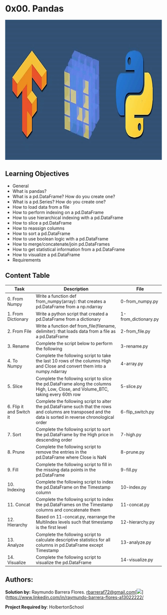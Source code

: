 # 0x00. Pandas #

<img src="https://github.com/RayBar72/holbertonschool-machine_learning/blob/master/image.png" width="1000" height="450">

## Learning Objectives ##

- General
- What is pandas?
- What is a pd.DataFrame? How do you create one?
- What is a pd.Series? How do you create one?
- How to load data from a file
- How to perform indexing on a pd.DataFrame
- How to use hierarchical indexing with a pd.DataFrame
- How to slice a pd.DataFrame
- How to reassign columns
- How to sort a pd.DataFrame
- How to use boolean logic with a pd.DataFrame
- How to merge/concatenate/join pd.DataFrames
- How to get statistical information from a pd.DataFrame
- How to visualize a pd.DataFrame
- Requirements

## Content Table ##

| Task | Description | File |
| ----------- | ----------- | ----------- |
| 0. From Numpy | Write a function def from_numpy(array): that creates a pd.DataFrame from a np.ndarray | 0-from_numpy.py |
| 1. From Dictionary | Write a python script that created a pd.DataFrame from a dictionary | 1-from_dictionary.py |
| 2. From File | Write a function def from_file(filename, delimiter): that loads data from a file as a pd.DataFrame | 2-from_file.py |
| 3. Rename | Complete the script below to perform the following | 3-rename.py |
| 4. To Numpy | Complete the following script to take the last 10 rows of the columns High and Close and convert them into a numpy.ndarray | 4-array.py |
| 5. Slice | Complete the following script to slice the pd.DataFrame along the columns High, Low, Close, and Volume_BTC, taking every 60th row | 5-slice.py |
| 6. Flip it and Switch it | Complete the following script to alter the pd.DataFrame such that the rows and columns are transposed and the data is sorted in reverse chronological order | 6-flip_switch.py |
| 7. Sort | Complete the following script to sort the pd.DataFrame by the High price in descending order | 7-high.py |
| 8. Prune | Complete the following script to remove the entries in the pd.DataFrame where Close is NaN | 8-prune.py |
| 9. Fill | Complete the following script to fill in the missing data points in the pd.DataFrame | 9-fill.py |
| 10. Indexing | Complete the following script to index the pd.DataFrame on the Timestamp column | 10-index.py |
| 11. Concat | Complete the following script to index the pd.DataFrames on the Timestamp columns and concatenate them | 11-concat.py |
| 12. Hierarchy | Based on 11-concat.py, rearrange the MultiIndex levels such that timestamp is the first level | 12-hierarchy.py |
| 13. Analyze | Complete the following script to calculate descriptive statistics for all columns in pd.DataFrame except Timestamp | 13-analyze.py |
| 14. Visualize | Complete the following script to visualize the pd.DataFrame | 14-visualize.py |

## Authors: ##

**Solution by:** Raymundo Barrera Flores. [rbarreraf72@gmail.com](rbarreraf72@gmail.com)[<img src="https://img.shields.io/badge/linkedin-%230077B5.svg?&style=for-the-badge&logo=linkedin&logoColor=white"/>](https://www.linkedin.com/in/raymundo-barrera-flores-a13022222/


**Project Required by**: HolbertonSchool
